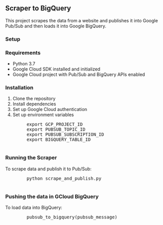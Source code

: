 <!DOCTYPE html>
<html lang="en">
<head>
    <meta charset="UTF-8">
   
</head>
<body>
    <h2>Scraper to BigQuery</h2>
    <p>This project scrapes the data from a website and publishes it into Google Pub/Sub and then loads it into Google BigQuery.</p>
<h3></h3>
    <h3><b>Setup</b></h3>
    <h3>Requirements</h3>
    <ul>
        <li>Python 3.7</li>
        <li>Google Cloud SDK installed and initialized</li>
        <li>Google Cloud project with Pub/Sub and BigQuery APIs enabled</li>
    </ul>
<h3>Installation</h3>
    <ol>
        <li>Clone the repository</li>
        <li>Install dependencies</li>
        <li>Set up Google Cloud authentication</li>
        <li>Set up environment variables</li>
    </ol>
    <pre>
        export GCP_PROJECT_ID
        export PUBSUB_TOPIC_ID
        export PUBSUB_SUBSCRIPTION_ID
        export BIGQUERY_TABLE_ID
    </pre>
  <h3>Running the Scraper</h3>
    <p>To scrape data and publish it to Pub/Sub:</p>
    <pre>
        python scrape_and_publish.py
    </pre>

   <h3>Pushing the data in GCloud BigQuery</h3>
   <p>To load data into BigQuery:</p>
    <pre>
        pubsub_to_bigquery(pubsub_message)
    </pre>
</body>
</html>
